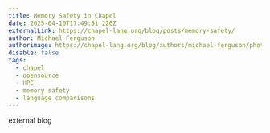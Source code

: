 ```yaml
---
title: Memory Safety in Chapel
date: 2025-04-10T17:49:51.226Z
externalLink: https://chapel-lang.org/blog/posts/memory-safety/
author: Michael Ferguson
authorimage: https://chapel-lang.org/blog/authors/michael-ferguson/photo.jpg
disable: false
tags:
  - chapel
  - opensource
  - HPC
  - memory safety
  - language comparisons
---
```

external blog